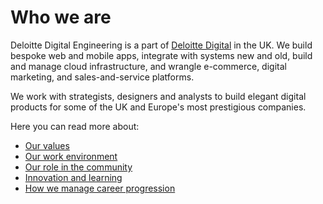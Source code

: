 # Who we are

Deloitte Digital Engineering is a part of [Deloitte Digital](https://deloittedigital.co.uk) in the UK. We build bespoke web and mobile apps, integrate with systems new and old, build and manage cloud infrastructure, and wrangle e-commerce, digital marketing, and sales-and-service platforms.

We work with strategists, designers and analysts to build elegant digital products for some of the UK and Europe's most prestigious companies.

Here you can read more about:

* [Our values](./Values)
* [Our work environment](./Environment)
* [Our role in the community](./Community)
* [Innovation and learning](./Innovation)
* [How we manage career progression](./Career)

